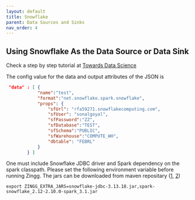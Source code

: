 ```yaml
---
layout: default
title: Snowflake
parent: Data Sources and Sinks
nav_order: 4
---
```

## Using Snowflake As the Data Source or Data Sink

Check a step by step tutorial at [Towards Data Science](https://towardsdatascience.com/identifying-duplicates-in-snowflake-e95b3f3fce2b)

The config value for the data and output attributes of the JSON is

```json
 "data" : [ {
			"name":"test", 
			"format":"net.snowflake.spark.snowflake", 
			"props": {
				"sfUrl": "rfa59271.snowflakecomputing.com",
				"sfUser": "sonalgoyal",
				"sfPassword":"ZZ",					
				"sfDatabase":"TEST",				
				"sfSchema":"PUBLIC",					
				"sfWarehouse":"COMPUTE_WH",
				"dbtable": "FEBRL"				
			}
		} ]
```

One must include Snowflake JDBC driver and Spark dependency on the spark classpath. Please set the following environment variable before running Zingg. The jars can be downloaded from maven repositary ([1](https://mvnrepository.com/artifact/net.snowflake/snowflake-jdbc), [2](https://mvnrepository.com/artifact/net.snowflake/spark-snowflake))
```
export ZINGG_EXTRA_JARS=snowflake-jdbc-3.13.18.jar,spark-snowflake_2.12-2.10.0-spark_3.1.jar
```
